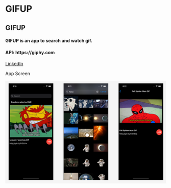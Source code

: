 # GIFUP
<h2> <b> GIFUP  </b> </h2>
<h4> <b> GIFUP is an app to search and watch gif. </b> </h4> 
<h4> <b> API: https://giphy.com </b> </h4> 
 
<a href="https://www.linkedin.com/in/onurustunel/"> LinkedIn </a> <p>
 <p>
<p>App Screen </p>
<img src="GIFUP/GIFUP/Assets.xcassets/screen.imageset/screen.png"  width=720" > <p>
